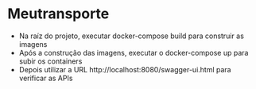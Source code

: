 # Meutransporte
- Na raíz do projeto, executar docker-compose build para construir as imagens
- Após a construção das imagens, executar o docker-compose up para subir os containers
- Depois utilizar a URL http://localhost:8080/swagger-ui.html para verificar as APIs
